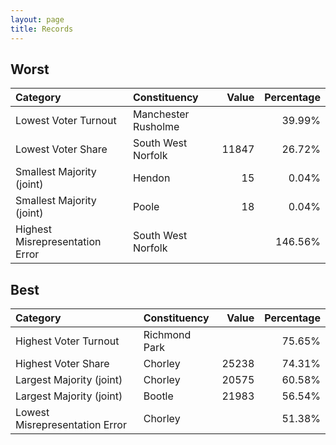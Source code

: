 ```yaml
---
layout: page
title: Records
---
```


## Worst

Category                        | Constituency        | Value | Percentage
:-------------------------------|:--------------------|------:|----------:
Lowest Voter Turnout            | Manchester Rusholme |       |     39.99%
Lowest Voter Share              | South West Norfolk  | 11847 |     26.72%
Smallest Majority (joint)       | Hendon              |    15 |      0.04%
Smallest Majority (joint)       | Poole               |    18 |      0.04%
Highest Misrepresentation Error | South West Norfolk  |       |    146.56%

## Best

Category                        | Constituency        | Value | Percentage
:-------------------------------|:--------------------|------:|----------:
Highest Voter Turnout           | Richmond Park       |       |     75.65%
Highest Voter Share             | Chorley             | 25238 |     74.31%
Largest Majority (joint)        | Chorley             | 20575 |     60.58%
Largest Majority (joint)        | Bootle              | 21983 |     56.54%
Lowest Misrepresentation Error  | Chorley             |       |     51.38%
